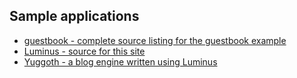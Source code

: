 ## Sample applications

* [guestbook - complete source listing for the guestbook example](https://github.com/yogthos/guestbook)
* [Luminus - source for this site](https://github.com/yogthos/luminus)
* [Yuggoth - a blog engine written using Luminus](https://github.com/yogthos/yuggoth)
